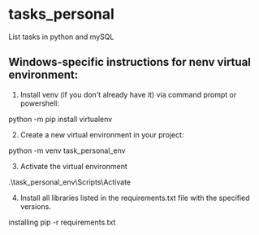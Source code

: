 # tasks_personal
 List tasks in python and mySQL

## Windows-specific instructions for nenv virtual environment:

1. Install venv (if you don't already have it) via command prompt or powershell:

python -m pip install virtualenv

2. Create a new virtual environment in your project:

python -m venv task_personal_env

3. Activate the virtual environment

.\task_personal_env\Scripts\Activate

4. Install all libraries listed in the requirements.txt file with the specified versions.

installing pip -r requirements.txt